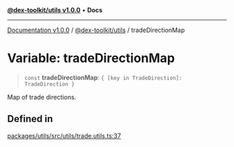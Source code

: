 [**@dex-toolkit/utils v1.0.0**](../README.md) • **Docs**

***

[Documentation v1.0.0](../../../packages.md) / [@dex-toolkit/utils](../README.md) / tradeDirectionMap

# Variable: tradeDirectionMap

> `const` **tradeDirectionMap**: `{ [key in TradeDirection]: TradeDirection }`

Map of trade directions.

## Defined in

[packages/utils/src/utils/trade.utils.ts:37](https://github.com/niZmosis/dex-toolkit/blob/3d8b41b44787b30fbea5de3ab4737662ffb61bc8/packages/utils/src/utils/trade.utils.ts#L37)
